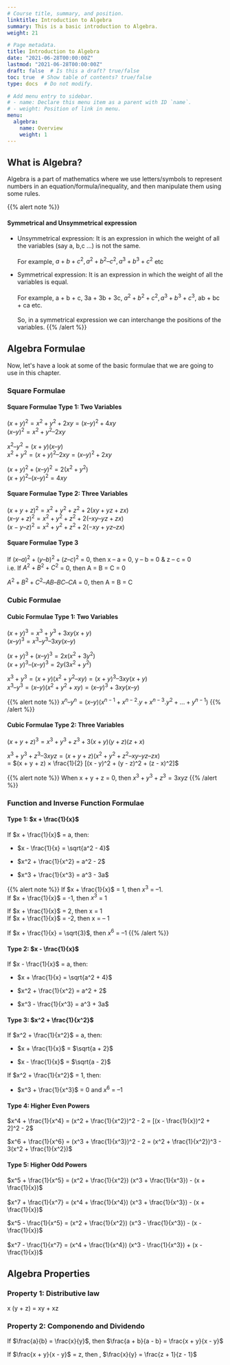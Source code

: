 ```yaml
---
# Course title, summary, and position.
linktitle: Introduction to Algebra
summary: This is a basic introduction to Algebra.
weight: 21

# Page metadata.
title: Introduction to Algebra
date: "2021-06-28T00:00:00Z"
lastmod: "2021-06-28T00:00:00Z"
draft: false  # Is this a draft? true/false
toc: true  # Show table of contents? true/false
type: docs  # Do not modify.

# Add menu entry to sidebar.
# - name: Declare this menu item as a parent with ID `name`.
# - weight: Position of link in menu.
menu:
  algebra:
    name: Overview
    weight: 1
---
```


## What is Algebra? 

Algebra is a part of mathematics where we use letters/symbols to represent numbers in an equation/formula/inequality, and then manipulate them using some rules. 

{{% alert note %}}
#### Symmetrical and Unsymmetrical expression

* Unsymmetrical expression: It is an expression in which the weight of all the variables (say a, b,c ...) is not the same. <br><br>
For example, $a + b + c^2, a^2 + b^2 – c^2, a^3 + b^3 + c^2$ etc

* Symmetrical expression: It is an expression in which the weight of all the variables is equal. <br><br>
For example, a + b + c, 3a + 3b + 3c, $a^2 + b^2 + c^2, a^3 + b^3 + c^3$, ab + bc + ca etc. <br><br>
So, in a symmetrical expression we can interchange the positions of the variables. 
{{% /alert %}}


## Algebra Formulae

Now, let's have a look at some of the basic formulae that we are going to use in this chapter. 

### Square Formulae

#### Square Formulae Type 1: Two Variables

$(x + y)^2 = x^2 + y^2 + 2xy = (x – y)^2 + 4xy$ <br>
$(x – y)^2 = x^2 + y^2 – 2xy$

$x^2 – y^2 = (x + y)(x – y)$ <br>
$x^2 + y^2 = (x + y)^2 – 2xy = (x – y)^2 + 2xy$

$(x + y)^2 + (x – y)^2 = 2(x^2 + y^2)$ <br>
$(x + y)^2 – (x – y)^2 = 4xy$

#### Square Formulae Type 2: Three Variables

$(x +y + z)^2 = x^2 + y^2 + z^2 + 2(xy + yz + zx)$ <br>
$(x – y + z)^2 = x^2 + y^2 + z^2 + 2(–xy – yz + zx)$ <br>
$(x - y – z)^2 = x^2 + y^2 + z^2 + 2(-xy + yz – zx)$

#### Square Formulae Type 3

If $(x – a)^2 + (y – b)^2 + (z – c)^2$ = 0, then x – a = 0, y – b = 0 & z – c = 0 <br>
i.e. If $A^2 + B^2 + C^2$ = 0, then A = B = C = 0

$A^2 + B^2 + C^2 – AB – BC – CA$ = 0, then A = B = C


### Cubic Formulae

#### Cubic Formulae Type 1: Two Variables

$(x + y)^3 = x^3 + y^3 + 3xy (x + y)$ <br>
$(x – y)^3 = x^3 – y^3 – 3xy(x – y)$

$(x + y)^3 + (x – y)^3 = 2x(x^2 + 3y^2)$ <br>
$(x + y)^3 – (x – y)^3 = 2y(3x^2 + y^2)$

$x^3 + y^3 = (x + y) (x^2 + y^2 –xy) = (x + y)^3 – 3xy (x + y)$ <br>
$x^3 – y^3 = (x – y) (x^2 + y^2 + xy) = (x – y)^3 + 3xy (x – y)$

{{% alert note %}}
$x^n – y^n = (x – y) (x^{n - 1} + x^{n - 2}.y + x^{n - 3}.y^2 + ... + y^{n - 1})$
{{% /alert %}}

#### Cubic Formulae Type 2: Three Variables

$(x + y + z)^3 = x^3 + y^3 + z^3 + 3(x + y) (y + z) (z + x)$ 

$x^3 + y^3 + z^3 – 3 xyz = (x + y + z) (x^2 + y^2 + z^2 – xy – yz – zx)$ <br>
= $(x + y + z) × \frac{1}{2} [(x - y)^2 + (y - z)^2 + (z - x)^2]$ <br>

{{% alert note %}}
When x + y + z = 0, then $x^3 + y^3 + z^3 = 3xyz$
{{% /alert %}}


### Function and Inverse Function Formulae

#### Type 1: $x + \frac{1}{x}$

If $x + \frac{1}{x}$ = a, then:

* $x - \frac{1}{x} = \sqrt{a^2 - 4}$

* $x^2 + \frac{1}{x^2} = a^2 - 2$

* $x^3 + \frac{1}{x^3} = a^3 - 3a$

{{% alert note %}}
If $x + \frac{1}{x}$ = 1, then $x^3$ = –1. <br>
If $x + \frac{1}{x}$ = -1, then $x^3$ = 1

If $x + \frac{1}{x}$ = 2, then x = 1 <br>
If $x + \frac{1}{x}$ = -2, then x = – 1

If $x + \frac{1}{x} = \sqrt{3}$, then $x^6$ = –1
{{% /alert %}}

#### Type 2: $x - \frac{1}{x}$

If $x - \frac{1}{x}$ = a, then:

* $x + \frac{1}{x} = \sqrt{a^2 + 4}$

* $x^2 + \frac{1}{x^2} = a^2 + 2$

* $x^3 - \frac{1}{x^3} = a^3 + 3a$

#### Type 3: $x^2 + \frac{1}{x^2}$

If $x^2 + \frac{1}{x^2}$ = a, then:

* $x + \frac{1}{x}$ = $\sqrt{a + 2}$

* $x - \frac{1}{x}$ = $\sqrt{a - 2}$

If $x^2 + \frac{1}{x^2}$ = 1, then:

* $x^3 + \frac{1}{x^3}$ = 0 and $x^6$ = –1

#### Type 4: Higher Even Powers

$x^4 + \frac{1}{x^4} = (x^2 + \frac{1}{x^2})^2 - 2 = [(x - \frac{1}{x})^2 + 2]^2 - 2$

$x^6 + \frac{1}{x^6} = (x^3 + \frac{1}{x^3})^2 - 2 = (x^2 + \frac{1}{x^2})^3 - 3(x^2 + \frac{1}{x^2})$

#### Type 5: Higher Odd Powers

$x^5 + \frac{1}{x^5} = (x^2 + \frac{1}{x^2}) (x^3 + \frac{1}{x^3}) - (x + \frac{1}{x})$ <br><br>
$x^7 + \frac{1}{x^7} = (x^4 + \frac{1}{x^4}) (x^3 + \frac{1}{x^3}) - (x + \frac{1}{x})$

$x^5 - \frac{1}{x^5} = (x^2 + \frac{1}{x^2}) (x^3 - \frac{1}{x^3}) - (x - \frac{1}{x})$ <br><br>
$x^7 - \frac{1}{x^7} = (x^4 + \frac{1}{x^4}) (x^3 - \frac{1}{x^3}) + (x - \frac{1}{x})$


## Algebra Properties

### Property 1: Distributive law

x (y + z) = xy + xz 


### Property 2: Componendo and Dividendo

If $\frac{a}{b} = \frac{x}{y}$, then $\frac{a + b}{a - b} = \frac{x + y}{x - y}$ 

If $\frac{x + y}{x - y}$ = z, then , $\frac{x}{y} = \frac{z + 1}{z - 1}$ 
